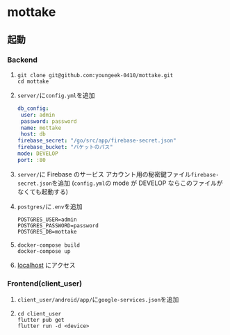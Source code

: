 # mottake

## 起動

### Backend

1. ```console
   git clone git@github.com:youngeek-0410/mottake.git
   cd mottake
   ```

1. `server/`に`config.yml`を追加

   ```yml:config.yml
   db_config:
    user: admin
    password: password
    name: mottake
    host: db
   firebase_secret: "/go/src/app/firebase-secret.json"
   firebase_bucket: "バケットのパス"
   mode: DEVELOP
   port: :80
   ```

1. `server/`に Firebase のサービス アカウント用の秘密鍵ファイル`firebase-secret.json`を追加
   (`config.yml`の mode が DEVELOP ならこのファイルがなくても起動する)

1. `postgres/`に`.env`を追加

   ```.env:.env
   POSTGRES_USER=admin
   POSTGRES_PASSWORD=password
   POSTGRES_DB=mottake
   ```

1. ```console
   docker-compose build
   docker-compose up
   ```

1. [localhost](http://localhost) にアクセス

### Frontend(client_user)

1. `client_user/android/app/`に`google-services.json`を追加

1. ```console
   cd client_user
   flutter pub get
   flutter run -d <device>
   ```
